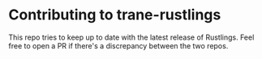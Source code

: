 # Contributing to trane-rustlings

This repo tries to keep up to date with the latest release of Rustlings. Feel free to open a PR if
there's a discrepancy between the two repos.
